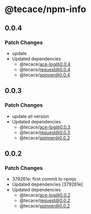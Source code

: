 # @tecace/npm-info

## 0.0.4

### Patch Changes

- update
- Updated dependencies
  - @tecace/ace-log@0.0.4
  - @tecace/request@0.0.4
  - @tecace/spinner@0.0.4

## 0.0.3

### Patch Changes

- update all version
- Updated dependencies
  - @tecace/ace-log@0.0.3
  - @tecace/request@0.0.3
  - @tecace/spinner@0.0.3

## 0.0.2

### Patch Changes

- 379261e: first commit to npmjs
- Updated dependencies [379261e]
- Updated dependencies
  - @tecace/ace-log@0.0.2
  - @tecace/request@0.0.2
  - @tecace/spinner@0.0.2
